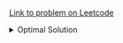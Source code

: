 [Link to problem on Leetcode ](https://leetcode.com/problems/construct-binary-search-tree-from-preorder-traversal/)


<details><summary>Optimal Solution</summary>

Optimal Solution: TC = `O(N)`, SC = `O(1)` 

* We construct the same way we validate a BST from a BT. <br>
* We carry an upper bound which will determine if the current preorder elements suffices the condition that it should be less than the upper bound. <br>
* We check if the condition satisfies, if it does, we construct the left child by passing on the current node's value as the upper bound and the right child by passing the current node's upper bound value as the upper bound value. <br>
* Finally we return the root node. <br>


Runtime: `7 ms`, faster than `68.15%`<br>
Memory Usage: `13.6 MB`, less than `87.15%`<br>


<details><summary>Clean Code</summary>

![](https://github.com/archishmanghos/code-images/blob/master/Leetcode/1008.png)

</details>

</details>